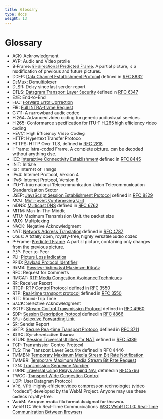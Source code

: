 ```yaml
---
title: Glossary
type: docs
weight: 13
---
```


# Glossary

* ACK: Acknowledgment
* AVP: Audio and Video profile
* B-Frame: [Bi-directional Predicted Frame](../06-media-communication/#intra-and-inter-frame-compression). A partial picture, is a modification of previous and future pictures.
* DCEP: [Data Channel Establishment Protocol](../07-data-communication/#dcep) defined in [RFC 8832](https://datatracker.ietf.org/doc/html/rfc8832)
* DeMux: Demultiplexer
* DLSR: Delay since last sender report
* DTLS: [Datagram Transport Layer Security](../04-securing/#dtls) defined in [RFC 6347](https://datatracker.ietf.org/doc/html/rfc6347)
* E2E: End-to-End
* FEC: [Forward Error Correction](../06-media-communication/#forward-error-correction)
* FIR: [Full INTRA-frame Request](../06-media-communication/#full-intra-frame-request-fir-and-picture-loss-indication-pli)
* G.711: A narrowband audio codec
* H.264: Advanced video coding for generic audiovisual services
* H.265: Conformance specification for ITU-T H.265 high efficiency video coding
* HEVC: High Efficiency Video Coding
* HTTP: Hypertext Transfer Protocol
* HTTPS: HTTP Over TLS, defined in [RFC 2818](https://datatracker.ietf.org/doc/html/rfc2818)
* I-Frame: [Intra-coded Frame](../06-media-communication/#intra-and-inter-frame-compression). A complete picture, can be decoded without anything else.
* ICE: [Interactive Connectivity Establishment](../03-connecting/#ice) defined in [RFC 8445](https://datatracker.ietf.org/doc/html/rfc8445)
* INIT: Initiate
* IoT: Internet of Things
* IPv4: Internet Protocol, Version 4
* IPv6: Internet Protocol, Version 6
* ITU-T: International Telecommunication Union Telecommunication Standardization Sector
* JSEP: [JavaScript Session Establishment Protocol](../02-signaling/#what-is-the-session-description-protocol-sdp) defined in [RFC 8829](https://datatracker.ietf.org/doc/html/rfc8829)
* MCU: [Multi-point Conferencing Unit](../08-applied-webrtc/#mcu)
* mDNS: [Multicast DNS](../03-connecting/#mdns) defined in [RFC 6762](https://datatracker.ietf.org/doc/html/rfc6762)
* MITM: Man-In-The-Middle
* MTU: Maximum Transmission Unit, the packet size
* MUX: Multiplexing
* NACK: Negative Acknowledgment
* NAT: [Network Address Translation](../03-connecting/#nat-mapping) defined in [RFC 4787](https://datatracker.ietf.org/doc/html/rfc4787)
* Opus: A totally open, royalty-free, highly versatile audio codec
* P-Frame: [Predicted Frame](../06-media-communication/#intra-and-inter-frame-compression). A partial picture, containing only changes from the previous picture.
* P2P: Peer-to-Peer
* PLI: [Picture Loss Indication](../06-media-communication/#full-intra-frame-request-fir-and-picture-loss-indication-pli)
* PPID: [Payload Protocol Identifier](../07-data-communication/#payload-protocol-identifier)
* REMB: [Receiver Estimated Maximum Bitrate](../06-media-communication/#tmmbr-tmmbn-and-remb)
* RFC: Request for Comments
* RMCAT: [RTP Media Congestion Avoidance Techniques](../06-media-communication/#generating-a-bandwidth-estimate)
* RR: Receiver Report
* RTCP: [RTP Control Protocol](../10-history-of-webrtc/#rtp) defined in [RFC 3550](https://datatracker.ietf.org/doc/html/rfc3550)
* RTP: [Real-time transport protocol](../10-history-of-webrtc/#rtp) defined in [RFC 3550](https://datatracker.ietf.org/doc/html/rfc3550)
* RTT: Round-Trip Time
* SACK: Selective Acknowledgment
* SCTP: [Stream Control Transmission Protocol](../07-data-communication/#stream-control-transmission-protocol) defined in [RFC 4960](https://datatracker.ietf.org/doc/html/rfc4960)
* SDP: [Session Description Protocol](../02-signaling/#what-is-the-session-description-protocol-sdp) defined in [RFC 8866](https://datatracker.ietf.org/doc/html/rfc8866)
* SFU: [Selective Forwarding Unit](../08-applied-webrtc/#selective-forwarding-unit)
* SR: Sender Report
* SRTP: [Secure Real-time Transport Protocol](../04-securing/#srtp) defined in [RFC 3711](https://datatracker.ietf.org/doc/html/rfc3711)
* SSRC: Synchronization Source
* STUN: [Session Traversal Utilities for NAT](../03-connecting/#stun) defined in [RFC 5389](https://datatracker.ietf.org/doc/html/rfc5389)
* TCP: Transmission Control Protocol
* TLS: The Transport Layer Security defined in [RFC 8446](https://datatracker.ietf.org/doc/html/rfc8446)
* TMMBN: [Temporary Maximum Media Stream Bit Rate Notification](../06-media-communication/#tmmbr-tmmbn-and-remb)
* TMMBR: [Temporary Maximum Media Stream Bit Rate Request](../06-media-communication/#tmmbr-tmmbn-and-remb)
* TSN: [Transmission Sequence Number](../07-data-communication/#transmission-sequence-number)
* TURN: [Traversal Using Relays around NAT](../03-connecting/#turn) defined in [RFC 5766](https://datatracker.ietf.org/doc/html/rfc5766)
* TWCC: [Transport Wide Congestion Control](../06-media-communication/#transport-wide-congestion-control)
* UDP: User Datagram Protocol
* VP8, VP9: Highly-efficient video compression technologies (video "codecs") developed by the WebM Project. Anyone may use these codecs royalty-free.
* WebM: An open media file format designed for the web.
* WebRTC: Web Real-Time Communications. [W3C WebRTC 1.0: Real-Time Communication Between Browsers](https://www.w3.org/TR/webrtc/)
